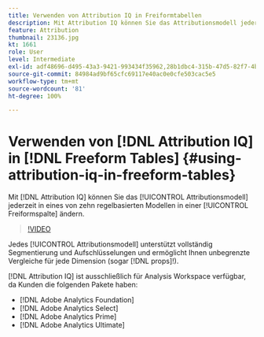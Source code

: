 ```yaml
---
title: Verwenden von Attribution IQ in Freiformtabellen
description: Mit Attribution IQ können Sie das Attributionsmodell jederzeit in eines von zehn regelbasierten Modellen in einer Freiformspalte ändern.
feature: Attribution
thumbnail: 23136.jpg
kt: 1661
role: User
level: Intermediate
exl-id: adf48696-d495-43a3-9421-993434f35962,28b1dbc4-315b-47d5-82f7-4b394ed31ad8
source-git-commit: 84984ad9bf65cfc69117e40ac0e0cfe503cac5e5
workflow-type: tm+mt
source-wordcount: '81'
ht-degree: 100%

---
```


# Verwenden von [!DNL Attribution IQ] in [!DNL Freeform Tables] {#using-attribution-iq-in-freeform-tables}

Mit [!DNL Attribution IQ] können Sie das [!UICONTROL Attributionsmodell] jederzeit in eines von zehn regelbasierten Modellen in einer [!UICONTROL Freiformspalte] ändern.

>[!VIDEO](https://video.tv.adobe.com/v/37474/?quality=12&learn=on&captions=ger)

Jedes [!UICONTROL Attributionsmodell] unterstützt vollständig Segmentierung und Aufschlüsselungen und ermöglicht Ihnen unbegrenzte Vergleiche für jede Dimension (sogar [!DNL props]!).

[!DNL Attribution IQ] ist ausschließlich für Analysis Workspace verfügbar, da Kunden die folgenden Pakete haben:

* [!DNL Adobe Analytics Foundation]
* [!DNL Adobe Analytics Select]
* [!DNL Adobe Analytics Prime]
* [!DNL Adobe Analytics Ultimate]

